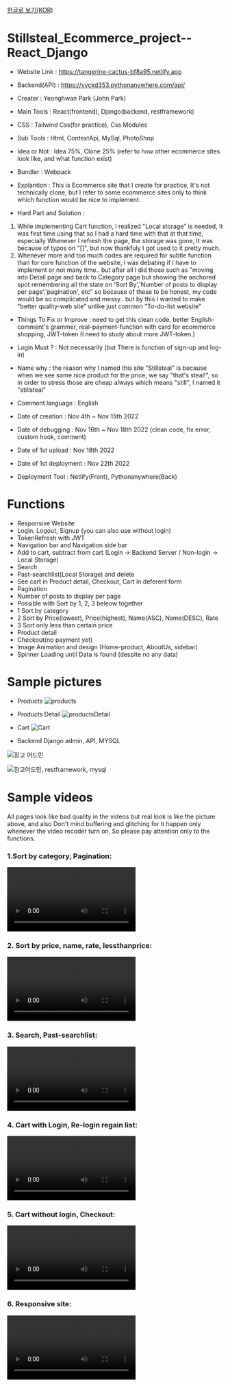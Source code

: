 <a href="README_KOR.md">한글로 보기(KOR)</a>
# Stillsteal_Ecommerce_project--React_Django
- Website Link : https://tangerine-cactus-bf8a95.netlify.app
- Backend(API) : https://vyckd353.pythonanywhere.com/api/

- Creater : Yeonghwan Park (John Park)
- Main Tools : React(frontend), Django(backend, restframework)
- CSS : Tailwind Css(for practice), Css Modules
- Sub Tools : Html, ContextApi, MySql, PhotoShop
- Idea or Not : Idea 75%, Clone 25% (refer to how other ecommerce sites look like, and what function exist)
- Bundler : Webpack
- Explantion : This is Ecommerce site that I create for practice,
It's not technically clone, but I refer to some ecommerce sites
only to think which function would be nice to implement.

- Hard Part and Solution :
1. While implementing Cart function, I realized "Local storage" is needed, It was first time using that so I had a hard time with that at that time,
especially Whenever I refresh the page, the storage was gone, It was because of typos on "[]", but now thankfuly I got used to it pretty much.
2. Whenever more and too much codes are required for subtle function than for core function of the website, I was debating if I have to implement or not many time..
but after all I did those such as "moving into Detail page and back to Category page but showing the anchored spot remembering all the state on 'Sort By','Number of posts to display per page','pagination', etc"
so because of these to be honest, my code would be so complicated and messy.. but by this I wanted to make "better quality-web site" unlike just common "To-do-list website"

- Things To Fix or Improve : need to get this clean code, better English-comment's grammer, real-payment-function with card for ecommerce shopping, JWT-token (I need to study about more JWT-token.)
- Login Must ? : Not necessarily (but There is function of sign-up and log-in)
- Name why : the reason why I named this site "Stillsteal" is because when we see some nice product for the price, we say "that's steal!",
so in order to stress those are cheap always which means "still", I named it "stillsteal"

- Comment language : English
- Date of creation : Nov 4th ~ Nov 15th 2022
- Date of debugging : Nov 16th ~ Nov 18th 2022 (clean code, fix error, custom hook, comment)
- Date of 1st upload : Nov 18th 2022
- Date of 1st deployment : Nov 22th 2022
- Deployment Tool : Netlify(Front), Pythonanywhere(Back)

# Functions
- Responsive Website
- Login, Logout, Signup (you can also use without login)
- TokenRefresh with JWT
- Navigation bar and Navigation side bar
- Add to cart, subtract from cart (Login -> Backend Server / Non-login -> Local Storage)
- Search
- Past-searchlist(Local Storage) and delete
- See cart in Product detail, Checkout, Cart in deferent form
- Pagination
- Number of posts to display per page
- Possible with Sort by 1, 2, 3 beleow together 
- 1 Sort by category
- 2 Sort by Price(lowest), Price(highest), Name(ASC), Name(DESC), Rate
- 3 Sort only less than certain price
- Product detail
- Checkout(no payment yet)
- Image Animation and design (Home-product, AboutUs, sidebar)
- Spinner Loading until Data is found (despite no any data)

# Sample pictures

- Products
![products](https://user-images.githubusercontent.com/106279616/202816996-f3fbcef0-a825-4caf-9ed4-2f23246af5af.jpg)

- Products Detail
![productsDetail](https://user-images.githubusercontent.com/106279616/202817066-06a0eb33-4c0f-48b6-8a51-4785cfc3276b.jpg)

- Cart
![Cart](https://user-images.githubusercontent.com/106279616/202817073-01c09c47-7e73-436d-a6e2-cefcea5af410.jpg)

- Backend Django admin, API, MYSQL

![장고 어드민](https://user-images.githubusercontent.com/106279616/202817473-196059a0-9989-4470-89cc-8b7e1db7c439.jpg)

![장고어드민, restframework, mysql](https://user-images.githubusercontent.com/106279616/202817483-ed6cde7d-e580-4e51-bceb-3360eb941d9c.jpg)


# Sample videos
All pages look like bad quality in the videos but real look is like the picture above,
and also Don't mind buffering and glitching for it happen only whenever the video recoder turn on,
So please pay attention only to the functions.

<h3> 1.Sort by category, Pagination: </h3>
<video src="https://user-images.githubusercontent.com/106279616/203090869-de93ff39-b4e7-4a51-a479-5baded54638d.mp4"></video>

<h3> 2. Sort by price, name, rate, lessthanprice: </h3>
<video src="https://user-images.githubusercontent.com/106279616/203091737-eb973947-a08d-481b-b28a-c23f714a63c5.mp4"></video>

<h3> 3. Search, Past-searchlist:  </h3>
<video src="https://user-images.githubusercontent.com/106279616/203092189-8ffa67d9-c679-4923-b394-2ebfee7545b5.mp4"></video>

<h3> 4. Cart with Login, Re-login regain list: </h3>
<video src="https://user-images.githubusercontent.com/106279616/203092673-ad37e5ef-29c1-4e80-b6de-21fbb021b325.mp4"></video>

<h3> 5. Cart without login, Checkout: </h3>
<video src="https://user-images.githubusercontent.com/106279616/203092735-60519df0-070f-44be-960a-fb977508b317.mp4"></video>

<h3> 6. Responsive site: </h3>
<video src="https://user-images.githubusercontent.com/106279616/203093064-d76e9253-0e54-4650-b1d6-9c87c563aa78.mp4"></video>


